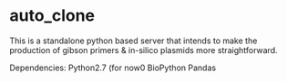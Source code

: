 # auto_clone

This is a standalone python based server that intends to make the production of gibson primers & in-silico plasmids more straightforward.

Dependencies:
Python2.7 (for now0
BioPython
Pandas
